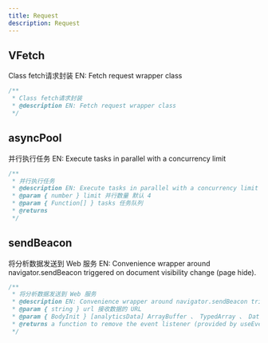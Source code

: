 ```yaml
---
title: Request
description: Request
---
```


## VFetch

Class fetch请求封装
EN: Fetch request wrapper class

```ts
/**
 * Class fetch请求封装
 * @description EN: Fetch request wrapper class
 */
```

## asyncPool

并行执行任务
EN: Execute tasks in parallel with a concurrency limit

```ts
/**
 * 并行执行任务
 * @description EN: Execute tasks in parallel with a concurrency limit
 * @param { number } limit 并行数量 默认 4
 * @param { Function[] } tasks 任务队列
 * @returns
 */
```

## sendBeacon

将分析数据发送到 Web 服务
EN: Convenience wrapper around navigator.sendBeacon triggered on document visibility change (page hide).

```ts
/**
 * 将分析数据发送到 Web 服务
 * @description EN: Convenience wrapper around navigator.sendBeacon triggered on document visibility change (page hide).
 * @param { string } url 接收数据的 URL
 * @param { BodyInit } [analyticsData] ArrayBuffer 、 TypedArray 、 DataView 、 Blob 、字符串文字或对象、包含要发送的数据的 FormData 或 URLSearchParams 对象。
 * @returns a function to remove the event listener (provided by useEventListener)
 */
```
